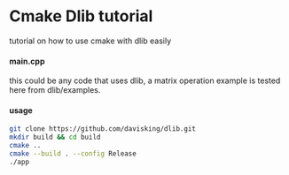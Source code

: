 # Cmake Dlib tutorial


tutorial on how to use cmake with dlib easily

#### main.cpp
this could be any code that uses dlib, a matrix operation example is tested here from dlib/examples.

#### usage

```bash
git clone https://github.com/davisking/dlib.git
mkdir build && cd build
cmake ..
cmake --build . --config Release
./app
```
